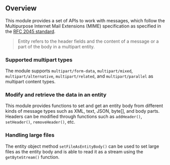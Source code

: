## Overview

This module provides a set of APIs to work with messages, which follow the Multipurpose Internet Mail Extensions 
(MIME) specification as specified in the [RFC 2045 standard](https://www.ietf.org/rfc/rfc2045.txt).

> Entity refers to the header fields and the content of a message or a part of the body in a multipart entity. 

### Supported multipart types

The module supports `multipart/form-data`, `multipart/mixed`, `multipart/alternative`, `multipart/related`, and 
`multipart/parallel` as multipart content types.

### Modify and retrieve the data in an entity

This module provides functions to set and get an entity body from different kinds of message types such as XML, text, 
JSON, byte[], and body parts. Headers can be modified through functions such as `addHeader()`, `setHeader()`, 
`removeHeader()`, etc. 

### Handling large files

The entity object method `setFileAsEntityBody()` can be used to set large files as the entity body and 
is able to read it as a stream using the `getByteStream()` function.
